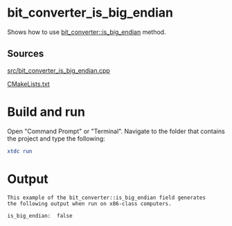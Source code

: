 # bit_converter_is_big_endian

Shows how to use [bit_converter::is_big_endian](../../../../src/xtd.core/include/xtd/bit_converter.h) method.

## Sources

[src/bit_converter_is_big_endian.cpp](src/bit_converter_is_big_endian.cpp)

[CMakeLists.txt](CMakeLists.txt)

# Build and run

Open "Command Prompt" or "Terminal". Navigate to the folder that contains the project and type the following:

```cmake
xtdc run
```

# Output

```
This example of the bit_converter::is_big_endian field generates
the following output when run on x86-class computers.
 
is_big_endian:  false
```
